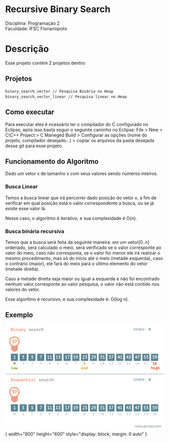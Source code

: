 # Recursive Binary Search
Disciplina: Programação 2 <br />
Faculdade: IFSC Florianópolis

# Descrição
Esse projeto contém 2 projetos dentro: <br />

## Projetos
`binary_search_vector // Pesquisa Binária no Heap` <br />
`binary_search_vector_linear // Pesquisa linear no Heap`

## Como executar
Para executar eles é ncessário ter o compilador do C configurado no Eclipse, após isso basta seguir o seguinte caminho no Eclipse: File > New > C\C++ Project > C Maneged Build > Configurar as opções (nome do projeto, compilador desejado...) > copiar os arquivos da pasta desejada desse git para esse projeto.

## Funcionamento do Algoritmo
Dado um vetor x de tamanho x com seus valores sendo números inteiros.
### Busca Linear
Temos a busca linear que irá percorrer dado posição do vetor x, a fim de verificar em qual posição está o valor correspondente a busca, ou se já existe esse valor lá. <br />

Nesse caso, o algoritmo é iterativo, e sua complexidade é O(n).

### Busca binária recursiva
Temos que a busca será feita da seguinte maneira: em um vetor[0..n] ordenado, será calculado o meio, será  verificado se o valor corresponte ao valor do meio, caso não corresponta, se o valor for menor ele irá realizar o mesmo procedimento, mas só do início até o meio (metade esquerda), caso o contrário (maior), ele fará do meio para o último elemento do vetor (metade direita). <br />

Caso a metade direita seja maior ou igual a esquerda e não foi encontrado nenhum valor corresponte ao valor pesquisa, o valor não está contido nos valores do vetor. <br />

Esse algoritmo é recursivo, e sua complexidade é: O(log n).

## Exemplo
![Comparação entre a busca linear e a busca binária](Extras/search.gif){ width="800" height="600" style="display: block; margin: 0 auto" }